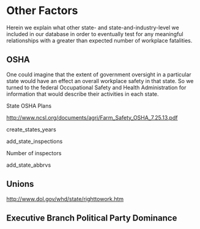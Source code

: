 Other Factors
=============

Herein we explain what other state- and state-and-industry-level we included in our database in order to eventually test for any meaningful relationships with a greater than expected number of workplace fatalities. 

OSHA
----

One could imagine that the extent of government oversight in a particular state would have an effect an overall workplace safety in that state. So we turned to the federal Occupational Safety and Health Administration for information that would describe their activities in each state.



State OSHA Plans

http://www.ncsl.org/documents/agri/Farm_Safety_OSHA_7.25.13.pdf

create_states_years

add_state_inspections

Number of inspectors

add_state_abbrvs


Unions
------

http://www.dol.gov/whd/state/righttowork.htm



Executive Branch Political Party Dominance
------------------------------------------



